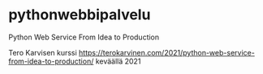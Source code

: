 # pythonwebbipalvelu
Python Web Service From Idea to Production 

Tero Karvisen kurssi https://terokarvinen.com/2021/python-web-service-from-idea-to-production/ keväällä 2021
